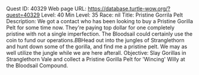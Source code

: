 Quest ID: 40329
Web page URL: https://database.turtle-wow.org/?quest=40329
Level: 40
Min Level: 35
Race: nil
Title: Pristine Gorrila Pelt
Description: We got a contact who has been looking to buy a Pristine Gorilla Pelt for some time now. They're paying top dollar for one completely pristine with not a single imperfection. The Bloodsail could certainly use the coin to fund our operations.$B$BHead out into the jungles of Stranglethorn and hunt down some of the gorilla, and find me a pristine pelt. We may as well utilize the jungle while we are here afterall.
Objective: Slay Gorillas in Stranglethorn Vale and collect a Pristine Gorilla Pelt for 'Wincing' Willy at the Bloodsail Compound.
